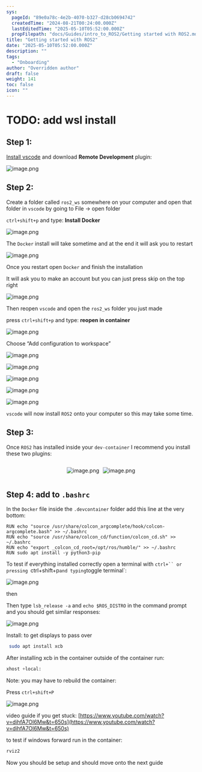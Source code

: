 ```yaml
---
sys:
  pageId: "89e0a78c-4e2b-4070-b327-d28cb0694742"
  createdTime: "2024-08-21T00:24:00.000Z"
  lastEditedTime: "2025-05-10T05:52:00.000Z"
  propFilepath: "docs/Guides/intro_to_ROS2/Getting started with ROS2.md"
title: "Getting started with ROS2"
date: "2025-05-10T05:52:00.000Z"
description: ""
tags:
  - "Onboarding"
author: "Overridden author"
draft: false
weight: 141
toc: false
icon: ""
---
```


# TODO: add wsl install

## Step 1:

[Install vscode](https://code.visualstudio.com/download) and download **Remote Development** plugin:

![image.png](https://prod-files-secure.s3.us-west-2.amazonaws.com/d518164a-d88e-44d1-a4ee-3adb3bd8bce0/efb52993-1881-4a40-b95e-6f020334f022/image.png?X-Amz-Algorithm=AWS4-HMAC-SHA256&X-Amz-Content-Sha256=UNSIGNED-PAYLOAD&X-Amz-Credential=ASIAZI2LB4667PSLQVPH%2F20250511%2Fus-west-2%2Fs3%2Faws4_request&X-Amz-Date=20250511T061126Z&X-Amz-Expires=3600&X-Amz-Security-Token=IQoJb3JpZ2luX2VjEA0aCXVzLXdlc3QtMiJIMEYCIQDoM5ymxlWjBxRUcm1hDpQdSWn4DzemFpVwFkLdgYpMZgIhAK5pgvppmJdJcI4kTgvECLKzJ7ilOuQacxWG5rMTHrE1KogECLb%2F%2F%2F%2F%2F%2F%2F%2F%2F%2FwEQABoMNjM3NDIzMTgzODA1Igyq%2BnM94PABckosmzcq3AOOLmbO%2B6cBzCBiwSTxtvZ7GYmlfpr2IEISuDXGxIJfbtFkOzsAi68ZW8w4pLVx4jM9EBhBB40QeYK7SzR%2B5I1Hw4t8i9dzQHORvDbcU5IDMFXRZLLGrYBLht5HWuufzsz0fdMpXgMB9I7t68nOVUAhyCn5WQabtsl1iZGd7oLpZR5%2FNsypv4etsXiqETJuxY7vApgHHyAjfReMhBOvJTqt2%2Bche9oi81TEd99BuPNRqo%2FmGbY6rscclIB4PiNdkVRzx8iGCU5uF0K9K%2BQpEPLRUsomcv8B%2Fh3d%2F4%2B06gi4LhcqcylVkLrNwQzWYenzy0%2F3rihTDC9C5ZuHDLm0cADZRopjggH0L1osXTq3erewwPKE3ttKfAkm27cuhttehCmknT9Zhy0zHdEXOES9TALqrH2MvlekvRmYs6dw24bXmcbvrCOjeVUHd2YQFebscDFbFVRpt%2FGW9dDj9Ot77SPtNpQy%2BL%2Bs%2BJ%2B2OpYkkqHMJzm8x8wv4K91O7sv4%2BnkdY1ECxnWp9aggLOm2zyQjeDrof2VNiGbVgyZiOT66yttwNujsfn4nXOl8d0Ecf3WksEXh3cOXY3byqq89y6yACha%2BFrm%2FYtl3BhhNFktC2xIutje%2BXGMoZLuQYLuCDCn3oDBBjqkAc3Qx5FNIFJRlBexVgZkL0K9ZHw267twiQmC%2FQh9Tj2VbovGoD0CtyAlCBvmzfVejlRwQ4vwVi%2F4dpP1ekesb4J%2FW7ukg3%2BVhGP95dKdPvNPx%2FAZiMK%2B7anKiDQMGIJnW7zRC24lCePUU5zPs%2BQcvnycGuHYuz%2BPJMn6MyAhCXUDgrKPCqbG1It%2FthqQ4B%2F7W09ikiQg9HsmhQwXDd3D03xsmPl6&X-Amz-Signature=fd9e6775eb2c7a4b4d690878980edca4f4a8dc033049ad7af935a86d2b0d720f&X-Amz-SignedHeaders=host&x-id=GetObject)

## Step 2:

Create a folder called `ros2_ws` somewhere on your computer and open that folder in `vscode` by going to File → open folder 

`ctrl+shift+p` and type: **Install Docker**

![image.png](https://prod-files-secure.s3.us-west-2.amazonaws.com/d518164a-d88e-44d1-a4ee-3adb3bd8bce0/2269dc0e-1cd5-47ff-bceb-c04ad9b2eab0/image.png?X-Amz-Algorithm=AWS4-HMAC-SHA256&X-Amz-Content-Sha256=UNSIGNED-PAYLOAD&X-Amz-Credential=ASIAZI2LB4667PSLQVPH%2F20250511%2Fus-west-2%2Fs3%2Faws4_request&X-Amz-Date=20250511T061126Z&X-Amz-Expires=3600&X-Amz-Security-Token=IQoJb3JpZ2luX2VjEA0aCXVzLXdlc3QtMiJIMEYCIQDoM5ymxlWjBxRUcm1hDpQdSWn4DzemFpVwFkLdgYpMZgIhAK5pgvppmJdJcI4kTgvECLKzJ7ilOuQacxWG5rMTHrE1KogECLb%2F%2F%2F%2F%2F%2F%2F%2F%2F%2FwEQABoMNjM3NDIzMTgzODA1Igyq%2BnM94PABckosmzcq3AOOLmbO%2B6cBzCBiwSTxtvZ7GYmlfpr2IEISuDXGxIJfbtFkOzsAi68ZW8w4pLVx4jM9EBhBB40QeYK7SzR%2B5I1Hw4t8i9dzQHORvDbcU5IDMFXRZLLGrYBLht5HWuufzsz0fdMpXgMB9I7t68nOVUAhyCn5WQabtsl1iZGd7oLpZR5%2FNsypv4etsXiqETJuxY7vApgHHyAjfReMhBOvJTqt2%2Bche9oi81TEd99BuPNRqo%2FmGbY6rscclIB4PiNdkVRzx8iGCU5uF0K9K%2BQpEPLRUsomcv8B%2Fh3d%2F4%2B06gi4LhcqcylVkLrNwQzWYenzy0%2F3rihTDC9C5ZuHDLm0cADZRopjggH0L1osXTq3erewwPKE3ttKfAkm27cuhttehCmknT9Zhy0zHdEXOES9TALqrH2MvlekvRmYs6dw24bXmcbvrCOjeVUHd2YQFebscDFbFVRpt%2FGW9dDj9Ot77SPtNpQy%2BL%2Bs%2BJ%2B2OpYkkqHMJzm8x8wv4K91O7sv4%2BnkdY1ECxnWp9aggLOm2zyQjeDrof2VNiGbVgyZiOT66yttwNujsfn4nXOl8d0Ecf3WksEXh3cOXY3byqq89y6yACha%2BFrm%2FYtl3BhhNFktC2xIutje%2BXGMoZLuQYLuCDCn3oDBBjqkAc3Qx5FNIFJRlBexVgZkL0K9ZHw267twiQmC%2FQh9Tj2VbovGoD0CtyAlCBvmzfVejlRwQ4vwVi%2F4dpP1ekesb4J%2FW7ukg3%2BVhGP95dKdPvNPx%2FAZiMK%2B7anKiDQMGIJnW7zRC24lCePUU5zPs%2BQcvnycGuHYuz%2BPJMn6MyAhCXUDgrKPCqbG1It%2FthqQ4B%2F7W09ikiQg9HsmhQwXDd3D03xsmPl6&X-Amz-Signature=4cdc8128129755d6e9adbfcbead027888b9e4fc96b81f1053aa128069402de04&X-Amz-SignedHeaders=host&x-id=GetObject)

The `Docker` install will take sometime and at the end it will ask you to restart

![image.png](https://prod-files-secure.s3.us-west-2.amazonaws.com/d518164a-d88e-44d1-a4ee-3adb3bd8bce0/ed233f78-be33-4b1f-b89c-9c346c0e961e/image.png?X-Amz-Algorithm=AWS4-HMAC-SHA256&X-Amz-Content-Sha256=UNSIGNED-PAYLOAD&X-Amz-Credential=ASIAZI2LB4667PSLQVPH%2F20250511%2Fus-west-2%2Fs3%2Faws4_request&X-Amz-Date=20250511T061126Z&X-Amz-Expires=3600&X-Amz-Security-Token=IQoJb3JpZ2luX2VjEA0aCXVzLXdlc3QtMiJIMEYCIQDoM5ymxlWjBxRUcm1hDpQdSWn4DzemFpVwFkLdgYpMZgIhAK5pgvppmJdJcI4kTgvECLKzJ7ilOuQacxWG5rMTHrE1KogECLb%2F%2F%2F%2F%2F%2F%2F%2F%2F%2FwEQABoMNjM3NDIzMTgzODA1Igyq%2BnM94PABckosmzcq3AOOLmbO%2B6cBzCBiwSTxtvZ7GYmlfpr2IEISuDXGxIJfbtFkOzsAi68ZW8w4pLVx4jM9EBhBB40QeYK7SzR%2B5I1Hw4t8i9dzQHORvDbcU5IDMFXRZLLGrYBLht5HWuufzsz0fdMpXgMB9I7t68nOVUAhyCn5WQabtsl1iZGd7oLpZR5%2FNsypv4etsXiqETJuxY7vApgHHyAjfReMhBOvJTqt2%2Bche9oi81TEd99BuPNRqo%2FmGbY6rscclIB4PiNdkVRzx8iGCU5uF0K9K%2BQpEPLRUsomcv8B%2Fh3d%2F4%2B06gi4LhcqcylVkLrNwQzWYenzy0%2F3rihTDC9C5ZuHDLm0cADZRopjggH0L1osXTq3erewwPKE3ttKfAkm27cuhttehCmknT9Zhy0zHdEXOES9TALqrH2MvlekvRmYs6dw24bXmcbvrCOjeVUHd2YQFebscDFbFVRpt%2FGW9dDj9Ot77SPtNpQy%2BL%2Bs%2BJ%2B2OpYkkqHMJzm8x8wv4K91O7sv4%2BnkdY1ECxnWp9aggLOm2zyQjeDrof2VNiGbVgyZiOT66yttwNujsfn4nXOl8d0Ecf3WksEXh3cOXY3byqq89y6yACha%2BFrm%2FYtl3BhhNFktC2xIutje%2BXGMoZLuQYLuCDCn3oDBBjqkAc3Qx5FNIFJRlBexVgZkL0K9ZHw267twiQmC%2FQh9Tj2VbovGoD0CtyAlCBvmzfVejlRwQ4vwVi%2F4dpP1ekesb4J%2FW7ukg3%2BVhGP95dKdPvNPx%2FAZiMK%2B7anKiDQMGIJnW7zRC24lCePUU5zPs%2BQcvnycGuHYuz%2BPJMn6MyAhCXUDgrKPCqbG1It%2FthqQ4B%2F7W09ikiQg9HsmhQwXDd3D03xsmPl6&X-Amz-Signature=2b47eb67ca67eb4f4f8da762343823107ff4161ea618612d0d4ec7d68089922a&X-Amz-SignedHeaders=host&x-id=GetObject)

Once you restart open `Docker` and finish the installation

It will ask you to make an account but you can just press skip on the top right

![image.png](https://prod-files-secure.s3.us-west-2.amazonaws.com/d518164a-d88e-44d1-a4ee-3adb3bd8bce0/21010ad9-1659-4fd9-9f59-9932a09b2a3d/image.png?X-Amz-Algorithm=AWS4-HMAC-SHA256&X-Amz-Content-Sha256=UNSIGNED-PAYLOAD&X-Amz-Credential=ASIAZI2LB4667PSLQVPH%2F20250511%2Fus-west-2%2Fs3%2Faws4_request&X-Amz-Date=20250511T061126Z&X-Amz-Expires=3600&X-Amz-Security-Token=IQoJb3JpZ2luX2VjEA0aCXVzLXdlc3QtMiJIMEYCIQDoM5ymxlWjBxRUcm1hDpQdSWn4DzemFpVwFkLdgYpMZgIhAK5pgvppmJdJcI4kTgvECLKzJ7ilOuQacxWG5rMTHrE1KogECLb%2F%2F%2F%2F%2F%2F%2F%2F%2F%2FwEQABoMNjM3NDIzMTgzODA1Igyq%2BnM94PABckosmzcq3AOOLmbO%2B6cBzCBiwSTxtvZ7GYmlfpr2IEISuDXGxIJfbtFkOzsAi68ZW8w4pLVx4jM9EBhBB40QeYK7SzR%2B5I1Hw4t8i9dzQHORvDbcU5IDMFXRZLLGrYBLht5HWuufzsz0fdMpXgMB9I7t68nOVUAhyCn5WQabtsl1iZGd7oLpZR5%2FNsypv4etsXiqETJuxY7vApgHHyAjfReMhBOvJTqt2%2Bche9oi81TEd99BuPNRqo%2FmGbY6rscclIB4PiNdkVRzx8iGCU5uF0K9K%2BQpEPLRUsomcv8B%2Fh3d%2F4%2B06gi4LhcqcylVkLrNwQzWYenzy0%2F3rihTDC9C5ZuHDLm0cADZRopjggH0L1osXTq3erewwPKE3ttKfAkm27cuhttehCmknT9Zhy0zHdEXOES9TALqrH2MvlekvRmYs6dw24bXmcbvrCOjeVUHd2YQFebscDFbFVRpt%2FGW9dDj9Ot77SPtNpQy%2BL%2Bs%2BJ%2B2OpYkkqHMJzm8x8wv4K91O7sv4%2BnkdY1ECxnWp9aggLOm2zyQjeDrof2VNiGbVgyZiOT66yttwNujsfn4nXOl8d0Ecf3WksEXh3cOXY3byqq89y6yACha%2BFrm%2FYtl3BhhNFktC2xIutje%2BXGMoZLuQYLuCDCn3oDBBjqkAc3Qx5FNIFJRlBexVgZkL0K9ZHw267twiQmC%2FQh9Tj2VbovGoD0CtyAlCBvmzfVejlRwQ4vwVi%2F4dpP1ekesb4J%2FW7ukg3%2BVhGP95dKdPvNPx%2FAZiMK%2B7anKiDQMGIJnW7zRC24lCePUU5zPs%2BQcvnycGuHYuz%2BPJMn6MyAhCXUDgrKPCqbG1It%2FthqQ4B%2F7W09ikiQg9HsmhQwXDd3D03xsmPl6&X-Amz-Signature=a56171414c3661d4aa9cd37fcbbfc8589613a02cd8b9e417a3014594b33fe528&X-Amz-SignedHeaders=host&x-id=GetObject)

Then reopen `vscode` and open the `ros2_ws` folder you just made

press `ctrl+shift+p` and type: **reopen in container**

![image.png](https://prod-files-secure.s3.us-west-2.amazonaws.com/d518164a-d88e-44d1-a4ee-3adb3bd8bce0/4e93b8c2-41ad-488c-8095-c74205196118/image.png?X-Amz-Algorithm=AWS4-HMAC-SHA256&X-Amz-Content-Sha256=UNSIGNED-PAYLOAD&X-Amz-Credential=ASIAZI2LB4667PSLQVPH%2F20250511%2Fus-west-2%2Fs3%2Faws4_request&X-Amz-Date=20250511T061126Z&X-Amz-Expires=3600&X-Amz-Security-Token=IQoJb3JpZ2luX2VjEA0aCXVzLXdlc3QtMiJIMEYCIQDoM5ymxlWjBxRUcm1hDpQdSWn4DzemFpVwFkLdgYpMZgIhAK5pgvppmJdJcI4kTgvECLKzJ7ilOuQacxWG5rMTHrE1KogECLb%2F%2F%2F%2F%2F%2F%2F%2F%2F%2FwEQABoMNjM3NDIzMTgzODA1Igyq%2BnM94PABckosmzcq3AOOLmbO%2B6cBzCBiwSTxtvZ7GYmlfpr2IEISuDXGxIJfbtFkOzsAi68ZW8w4pLVx4jM9EBhBB40QeYK7SzR%2B5I1Hw4t8i9dzQHORvDbcU5IDMFXRZLLGrYBLht5HWuufzsz0fdMpXgMB9I7t68nOVUAhyCn5WQabtsl1iZGd7oLpZR5%2FNsypv4etsXiqETJuxY7vApgHHyAjfReMhBOvJTqt2%2Bche9oi81TEd99BuPNRqo%2FmGbY6rscclIB4PiNdkVRzx8iGCU5uF0K9K%2BQpEPLRUsomcv8B%2Fh3d%2F4%2B06gi4LhcqcylVkLrNwQzWYenzy0%2F3rihTDC9C5ZuHDLm0cADZRopjggH0L1osXTq3erewwPKE3ttKfAkm27cuhttehCmknT9Zhy0zHdEXOES9TALqrH2MvlekvRmYs6dw24bXmcbvrCOjeVUHd2YQFebscDFbFVRpt%2FGW9dDj9Ot77SPtNpQy%2BL%2Bs%2BJ%2B2OpYkkqHMJzm8x8wv4K91O7sv4%2BnkdY1ECxnWp9aggLOm2zyQjeDrof2VNiGbVgyZiOT66yttwNujsfn4nXOl8d0Ecf3WksEXh3cOXY3byqq89y6yACha%2BFrm%2FYtl3BhhNFktC2xIutje%2BXGMoZLuQYLuCDCn3oDBBjqkAc3Qx5FNIFJRlBexVgZkL0K9ZHw267twiQmC%2FQh9Tj2VbovGoD0CtyAlCBvmzfVejlRwQ4vwVi%2F4dpP1ekesb4J%2FW7ukg3%2BVhGP95dKdPvNPx%2FAZiMK%2B7anKiDQMGIJnW7zRC24lCePUU5zPs%2BQcvnycGuHYuz%2BPJMn6MyAhCXUDgrKPCqbG1It%2FthqQ4B%2F7W09ikiQg9HsmhQwXDd3D03xsmPl6&X-Amz-Signature=b80970857ec031148e8ec1e1e193b662b8cc23f494e2ddadc8869e9bb3b95963&X-Amz-SignedHeaders=host&x-id=GetObject)

Choose “Add configuration to workspace”

![image.png](https://prod-files-secure.s3.us-west-2.amazonaws.com/d518164a-d88e-44d1-a4ee-3adb3bd8bce0/9560b282-5060-4989-ba37-97e7b2c22476/image.png?X-Amz-Algorithm=AWS4-HMAC-SHA256&X-Amz-Content-Sha256=UNSIGNED-PAYLOAD&X-Amz-Credential=ASIAZI2LB4667PSLQVPH%2F20250511%2Fus-west-2%2Fs3%2Faws4_request&X-Amz-Date=20250511T061126Z&X-Amz-Expires=3600&X-Amz-Security-Token=IQoJb3JpZ2luX2VjEA0aCXVzLXdlc3QtMiJIMEYCIQDoM5ymxlWjBxRUcm1hDpQdSWn4DzemFpVwFkLdgYpMZgIhAK5pgvppmJdJcI4kTgvECLKzJ7ilOuQacxWG5rMTHrE1KogECLb%2F%2F%2F%2F%2F%2F%2F%2F%2F%2FwEQABoMNjM3NDIzMTgzODA1Igyq%2BnM94PABckosmzcq3AOOLmbO%2B6cBzCBiwSTxtvZ7GYmlfpr2IEISuDXGxIJfbtFkOzsAi68ZW8w4pLVx4jM9EBhBB40QeYK7SzR%2B5I1Hw4t8i9dzQHORvDbcU5IDMFXRZLLGrYBLht5HWuufzsz0fdMpXgMB9I7t68nOVUAhyCn5WQabtsl1iZGd7oLpZR5%2FNsypv4etsXiqETJuxY7vApgHHyAjfReMhBOvJTqt2%2Bche9oi81TEd99BuPNRqo%2FmGbY6rscclIB4PiNdkVRzx8iGCU5uF0K9K%2BQpEPLRUsomcv8B%2Fh3d%2F4%2B06gi4LhcqcylVkLrNwQzWYenzy0%2F3rihTDC9C5ZuHDLm0cADZRopjggH0L1osXTq3erewwPKE3ttKfAkm27cuhttehCmknT9Zhy0zHdEXOES9TALqrH2MvlekvRmYs6dw24bXmcbvrCOjeVUHd2YQFebscDFbFVRpt%2FGW9dDj9Ot77SPtNpQy%2BL%2Bs%2BJ%2B2OpYkkqHMJzm8x8wv4K91O7sv4%2BnkdY1ECxnWp9aggLOm2zyQjeDrof2VNiGbVgyZiOT66yttwNujsfn4nXOl8d0Ecf3WksEXh3cOXY3byqq89y6yACha%2BFrm%2FYtl3BhhNFktC2xIutje%2BXGMoZLuQYLuCDCn3oDBBjqkAc3Qx5FNIFJRlBexVgZkL0K9ZHw267twiQmC%2FQh9Tj2VbovGoD0CtyAlCBvmzfVejlRwQ4vwVi%2F4dpP1ekesb4J%2FW7ukg3%2BVhGP95dKdPvNPx%2FAZiMK%2B7anKiDQMGIJnW7zRC24lCePUU5zPs%2BQcvnycGuHYuz%2BPJMn6MyAhCXUDgrKPCqbG1It%2FthqQ4B%2F7W09ikiQg9HsmhQwXDd3D03xsmPl6&X-Amz-Signature=46f1cae69f80e7522cf4c61cf716b263e09974b253244369da32538293c26648&X-Amz-SignedHeaders=host&x-id=GetObject)

![image.png](https://prod-files-secure.s3.us-west-2.amazonaws.com/d518164a-d88e-44d1-a4ee-3adb3bd8bce0/2ee63f81-886b-48e8-a553-dc6e5eac99e4/image.png?X-Amz-Algorithm=AWS4-HMAC-SHA256&X-Amz-Content-Sha256=UNSIGNED-PAYLOAD&X-Amz-Credential=ASIAZI2LB4667PSLQVPH%2F20250511%2Fus-west-2%2Fs3%2Faws4_request&X-Amz-Date=20250511T061126Z&X-Amz-Expires=3600&X-Amz-Security-Token=IQoJb3JpZ2luX2VjEA0aCXVzLXdlc3QtMiJIMEYCIQDoM5ymxlWjBxRUcm1hDpQdSWn4DzemFpVwFkLdgYpMZgIhAK5pgvppmJdJcI4kTgvECLKzJ7ilOuQacxWG5rMTHrE1KogECLb%2F%2F%2F%2F%2F%2F%2F%2F%2F%2FwEQABoMNjM3NDIzMTgzODA1Igyq%2BnM94PABckosmzcq3AOOLmbO%2B6cBzCBiwSTxtvZ7GYmlfpr2IEISuDXGxIJfbtFkOzsAi68ZW8w4pLVx4jM9EBhBB40QeYK7SzR%2B5I1Hw4t8i9dzQHORvDbcU5IDMFXRZLLGrYBLht5HWuufzsz0fdMpXgMB9I7t68nOVUAhyCn5WQabtsl1iZGd7oLpZR5%2FNsypv4etsXiqETJuxY7vApgHHyAjfReMhBOvJTqt2%2Bche9oi81TEd99BuPNRqo%2FmGbY6rscclIB4PiNdkVRzx8iGCU5uF0K9K%2BQpEPLRUsomcv8B%2Fh3d%2F4%2B06gi4LhcqcylVkLrNwQzWYenzy0%2F3rihTDC9C5ZuHDLm0cADZRopjggH0L1osXTq3erewwPKE3ttKfAkm27cuhttehCmknT9Zhy0zHdEXOES9TALqrH2MvlekvRmYs6dw24bXmcbvrCOjeVUHd2YQFebscDFbFVRpt%2FGW9dDj9Ot77SPtNpQy%2BL%2Bs%2BJ%2B2OpYkkqHMJzm8x8wv4K91O7sv4%2BnkdY1ECxnWp9aggLOm2zyQjeDrof2VNiGbVgyZiOT66yttwNujsfn4nXOl8d0Ecf3WksEXh3cOXY3byqq89y6yACha%2BFrm%2FYtl3BhhNFktC2xIutje%2BXGMoZLuQYLuCDCn3oDBBjqkAc3Qx5FNIFJRlBexVgZkL0K9ZHw267twiQmC%2FQh9Tj2VbovGoD0CtyAlCBvmzfVejlRwQ4vwVi%2F4dpP1ekesb4J%2FW7ukg3%2BVhGP95dKdPvNPx%2FAZiMK%2B7anKiDQMGIJnW7zRC24lCePUU5zPs%2BQcvnycGuHYuz%2BPJMn6MyAhCXUDgrKPCqbG1It%2FthqQ4B%2F7W09ikiQg9HsmhQwXDd3D03xsmPl6&X-Amz-Signature=a5b46af6265773727d8cad98296d3f378c156ef0cb237418cf2095d8e6dce2eb&X-Amz-SignedHeaders=host&x-id=GetObject)

![image.png](https://prod-files-secure.s3.us-west-2.amazonaws.com/d518164a-d88e-44d1-a4ee-3adb3bd8bce0/ae1580b2-b048-407e-aed9-b584224a7a04/image.png?X-Amz-Algorithm=AWS4-HMAC-SHA256&X-Amz-Content-Sha256=UNSIGNED-PAYLOAD&X-Amz-Credential=ASIAZI2LB4667PSLQVPH%2F20250511%2Fus-west-2%2Fs3%2Faws4_request&X-Amz-Date=20250511T061126Z&X-Amz-Expires=3600&X-Amz-Security-Token=IQoJb3JpZ2luX2VjEA0aCXVzLXdlc3QtMiJIMEYCIQDoM5ymxlWjBxRUcm1hDpQdSWn4DzemFpVwFkLdgYpMZgIhAK5pgvppmJdJcI4kTgvECLKzJ7ilOuQacxWG5rMTHrE1KogECLb%2F%2F%2F%2F%2F%2F%2F%2F%2F%2FwEQABoMNjM3NDIzMTgzODA1Igyq%2BnM94PABckosmzcq3AOOLmbO%2B6cBzCBiwSTxtvZ7GYmlfpr2IEISuDXGxIJfbtFkOzsAi68ZW8w4pLVx4jM9EBhBB40QeYK7SzR%2B5I1Hw4t8i9dzQHORvDbcU5IDMFXRZLLGrYBLht5HWuufzsz0fdMpXgMB9I7t68nOVUAhyCn5WQabtsl1iZGd7oLpZR5%2FNsypv4etsXiqETJuxY7vApgHHyAjfReMhBOvJTqt2%2Bche9oi81TEd99BuPNRqo%2FmGbY6rscclIB4PiNdkVRzx8iGCU5uF0K9K%2BQpEPLRUsomcv8B%2Fh3d%2F4%2B06gi4LhcqcylVkLrNwQzWYenzy0%2F3rihTDC9C5ZuHDLm0cADZRopjggH0L1osXTq3erewwPKE3ttKfAkm27cuhttehCmknT9Zhy0zHdEXOES9TALqrH2MvlekvRmYs6dw24bXmcbvrCOjeVUHd2YQFebscDFbFVRpt%2FGW9dDj9Ot77SPtNpQy%2BL%2Bs%2BJ%2B2OpYkkqHMJzm8x8wv4K91O7sv4%2BnkdY1ECxnWp9aggLOm2zyQjeDrof2VNiGbVgyZiOT66yttwNujsfn4nXOl8d0Ecf3WksEXh3cOXY3byqq89y6yACha%2BFrm%2FYtl3BhhNFktC2xIutje%2BXGMoZLuQYLuCDCn3oDBBjqkAc3Qx5FNIFJRlBexVgZkL0K9ZHw267twiQmC%2FQh9Tj2VbovGoD0CtyAlCBvmzfVejlRwQ4vwVi%2F4dpP1ekesb4J%2FW7ukg3%2BVhGP95dKdPvNPx%2FAZiMK%2B7anKiDQMGIJnW7zRC24lCePUU5zPs%2BQcvnycGuHYuz%2BPJMn6MyAhCXUDgrKPCqbG1It%2FthqQ4B%2F7W09ikiQg9HsmhQwXDd3D03xsmPl6&X-Amz-Signature=9e3559aad7948038e20bd798e7c75283d4f80d0848fda23398e732373b89be6a&X-Amz-SignedHeaders=host&x-id=GetObject)

![image.png](https://prod-files-secure.s3.us-west-2.amazonaws.com/d518164a-d88e-44d1-a4ee-3adb3bd8bce0/53255b28-f75e-430f-b9e3-c0ac8577e42b/image.png?X-Amz-Algorithm=AWS4-HMAC-SHA256&X-Amz-Content-Sha256=UNSIGNED-PAYLOAD&X-Amz-Credential=ASIAZI2LB4667PSLQVPH%2F20250511%2Fus-west-2%2Fs3%2Faws4_request&X-Amz-Date=20250511T061126Z&X-Amz-Expires=3600&X-Amz-Security-Token=IQoJb3JpZ2luX2VjEA0aCXVzLXdlc3QtMiJIMEYCIQDoM5ymxlWjBxRUcm1hDpQdSWn4DzemFpVwFkLdgYpMZgIhAK5pgvppmJdJcI4kTgvECLKzJ7ilOuQacxWG5rMTHrE1KogECLb%2F%2F%2F%2F%2F%2F%2F%2F%2F%2FwEQABoMNjM3NDIzMTgzODA1Igyq%2BnM94PABckosmzcq3AOOLmbO%2B6cBzCBiwSTxtvZ7GYmlfpr2IEISuDXGxIJfbtFkOzsAi68ZW8w4pLVx4jM9EBhBB40QeYK7SzR%2B5I1Hw4t8i9dzQHORvDbcU5IDMFXRZLLGrYBLht5HWuufzsz0fdMpXgMB9I7t68nOVUAhyCn5WQabtsl1iZGd7oLpZR5%2FNsypv4etsXiqETJuxY7vApgHHyAjfReMhBOvJTqt2%2Bche9oi81TEd99BuPNRqo%2FmGbY6rscclIB4PiNdkVRzx8iGCU5uF0K9K%2BQpEPLRUsomcv8B%2Fh3d%2F4%2B06gi4LhcqcylVkLrNwQzWYenzy0%2F3rihTDC9C5ZuHDLm0cADZRopjggH0L1osXTq3erewwPKE3ttKfAkm27cuhttehCmknT9Zhy0zHdEXOES9TALqrH2MvlekvRmYs6dw24bXmcbvrCOjeVUHd2YQFebscDFbFVRpt%2FGW9dDj9Ot77SPtNpQy%2BL%2Bs%2BJ%2B2OpYkkqHMJzm8x8wv4K91O7sv4%2BnkdY1ECxnWp9aggLOm2zyQjeDrof2VNiGbVgyZiOT66yttwNujsfn4nXOl8d0Ecf3WksEXh3cOXY3byqq89y6yACha%2BFrm%2FYtl3BhhNFktC2xIutje%2BXGMoZLuQYLuCDCn3oDBBjqkAc3Qx5FNIFJRlBexVgZkL0K9ZHw267twiQmC%2FQh9Tj2VbovGoD0CtyAlCBvmzfVejlRwQ4vwVi%2F4dpP1ekesb4J%2FW7ukg3%2BVhGP95dKdPvNPx%2FAZiMK%2B7anKiDQMGIJnW7zRC24lCePUU5zPs%2BQcvnycGuHYuz%2BPJMn6MyAhCXUDgrKPCqbG1It%2FthqQ4B%2F7W09ikiQg9HsmhQwXDd3D03xsmPl6&X-Amz-Signature=fe71335c3605661e3428813c176843080f3d4825938e50f65314bb9304bc8563&X-Amz-SignedHeaders=host&x-id=GetObject)

![image.png](https://prod-files-secure.s3.us-west-2.amazonaws.com/d518164a-d88e-44d1-a4ee-3adb3bd8bce0/7c562767-5af9-4ffb-97d1-327bcdf4ee00/image.png?X-Amz-Algorithm=AWS4-HMAC-SHA256&X-Amz-Content-Sha256=UNSIGNED-PAYLOAD&X-Amz-Credential=ASIAZI2LB4667PSLQVPH%2F20250511%2Fus-west-2%2Fs3%2Faws4_request&X-Amz-Date=20250511T061126Z&X-Amz-Expires=3600&X-Amz-Security-Token=IQoJb3JpZ2luX2VjEA0aCXVzLXdlc3QtMiJIMEYCIQDoM5ymxlWjBxRUcm1hDpQdSWn4DzemFpVwFkLdgYpMZgIhAK5pgvppmJdJcI4kTgvECLKzJ7ilOuQacxWG5rMTHrE1KogECLb%2F%2F%2F%2F%2F%2F%2F%2F%2F%2FwEQABoMNjM3NDIzMTgzODA1Igyq%2BnM94PABckosmzcq3AOOLmbO%2B6cBzCBiwSTxtvZ7GYmlfpr2IEISuDXGxIJfbtFkOzsAi68ZW8w4pLVx4jM9EBhBB40QeYK7SzR%2B5I1Hw4t8i9dzQHORvDbcU5IDMFXRZLLGrYBLht5HWuufzsz0fdMpXgMB9I7t68nOVUAhyCn5WQabtsl1iZGd7oLpZR5%2FNsypv4etsXiqETJuxY7vApgHHyAjfReMhBOvJTqt2%2Bche9oi81TEd99BuPNRqo%2FmGbY6rscclIB4PiNdkVRzx8iGCU5uF0K9K%2BQpEPLRUsomcv8B%2Fh3d%2F4%2B06gi4LhcqcylVkLrNwQzWYenzy0%2F3rihTDC9C5ZuHDLm0cADZRopjggH0L1osXTq3erewwPKE3ttKfAkm27cuhttehCmknT9Zhy0zHdEXOES9TALqrH2MvlekvRmYs6dw24bXmcbvrCOjeVUHd2YQFebscDFbFVRpt%2FGW9dDj9Ot77SPtNpQy%2BL%2Bs%2BJ%2B2OpYkkqHMJzm8x8wv4K91O7sv4%2BnkdY1ECxnWp9aggLOm2zyQjeDrof2VNiGbVgyZiOT66yttwNujsfn4nXOl8d0Ecf3WksEXh3cOXY3byqq89y6yACha%2BFrm%2FYtl3BhhNFktC2xIutje%2BXGMoZLuQYLuCDCn3oDBBjqkAc3Qx5FNIFJRlBexVgZkL0K9ZHw267twiQmC%2FQh9Tj2VbovGoD0CtyAlCBvmzfVejlRwQ4vwVi%2F4dpP1ekesb4J%2FW7ukg3%2BVhGP95dKdPvNPx%2FAZiMK%2B7anKiDQMGIJnW7zRC24lCePUU5zPs%2BQcvnycGuHYuz%2BPJMn6MyAhCXUDgrKPCqbG1It%2FthqQ4B%2F7W09ikiQg9HsmhQwXDd3D03xsmPl6&X-Amz-Signature=1384159bbf9037e0443a50f637d8f815899e2793594143e2f74818d6451ff510&X-Amz-SignedHeaders=host&x-id=GetObject)

`vscode` will now install `ROS2` onto your computer so this may take some time.

## Step 3:

Once `ROS2` has installed inside your `dev-container` I recommend you install these two plugins:

<div style="display: flex;flex-direction: row; column-gap:10px; max-width: 630px;justify-content: center;">
<div>

![image.png](https://prod-files-secure.s3.us-west-2.amazonaws.com/d518164a-d88e-44d1-a4ee-3adb3bd8bce0/3fc3d550-5a54-4ba1-ba6b-faa01cdb7369/image.png?X-Amz-Algorithm=AWS4-HMAC-SHA256&X-Amz-Content-Sha256=UNSIGNED-PAYLOAD&X-Amz-Credential=ASIAZI2LB4667QBKKPTP%2F20250511%2Fus-west-2%2Fs3%2Faws4_request&X-Amz-Date=20250511T061130Z&X-Amz-Expires=3600&X-Amz-Security-Token=IQoJb3JpZ2luX2VjEA0aCXVzLXdlc3QtMiJHMEUCICoE1bxiVsqVjdICoYp%2Fw5qxuYTPq8mQfcZBjJAuEoWMAiEArPuFaY7BCKRlgjLCnyBzUfGec9ifJS5Ua7%2FTNgTVfEcqiAQItv%2F%2F%2F%2F%2F%2F%2F%2F%2F%2FARAAGgw2Mzc0MjMxODM4MDUiDOAhUuzZ%2FlzN7CtfcCrcA7LG4rZAp5eqB%2FV9QSh4f5XF%2BkdnHolLg6aZBflEy%2FYSe60oHTxPNP%2BfZhYPtwlV6hbBHctcv%2B%2FfTifL0Ws8YqK%2FvdiitOLA7KjYbfenBuw0HJJQAJN7rWrhCPFsPCoWcxRHR%2FziF9GKqIIwFXaBxb1U5ojQw9TVwIe7oaP8KliXrF9UdD8gHAzsBWqgiAQM%2FDVcuITKQc0ANNuxqKKUZ8k8MWKgeyXCJ5JSODHTt5e3ngPKFZJSpmSOr%2B%2FRMiKgHs3WiRcJPJCLjBWsXzUMhSVHihJAOttXJ2I4Bb%2BRCQ89tS1ORNabBTyKXKWpc28ZCD5pjqUwTq2bzkufMyNpqRMMTIjwNsSjq%2B92AcTEPuHj7%2BWl5cUrfKjaFTIjBOHuF6woFpVHoTn9qsNkBG%2BlrPxaUV15NJtWpkAL0kKKovItVXwF%2FTYz4MxDsb8hP%2FFltB8oZ02iA%2Bg9fGdYwEhQD5ZicQ924ibBVkjTUDGaRMPg3WUdeRN2IF3BAzRXpKPyU8jN%2Fr2kQ7u7PniN6ybpP1amCzERuSiS%2BhEmUl%2B8HfLPzSmySP74GucwPgzR6vWclxQlEYY23O38VkOVWmFz6NxwGhojHQ7EJ05jdJE1uTVgtnCCl3Rh8DqEJYKdMLbegMEGOqUBlVOfVk8nYz9pQNhiFNo3Vzc%2Bjpc9%2B6gfX3iMRLvm7I8%2F87BIEIvUUJkkX6ypPLT79RO1%2FRDV5qbv912QtIYrCc%2F%2F%2FLC2x15TnphplayVrr66YsCV0WzU8u761J5Q7y9kfWF6Y0gdoBMaYLEsfnrHRk%2Bk3GMzhUZRbK5sMzKZcna1VY%2F%2FbASqhHLTIwzrKTlt2A8yfrgDR2M55yS3pDP4kL8vpT9g&X-Amz-Signature=5cd2f9243fc573f813c3d76626fdb347f8b311b3ebcbc0aaab52bd83077332aa&X-Amz-SignedHeaders=host&x-id=GetObject)

</div>
<div>

![image.png](https://prod-files-secure.s3.us-west-2.amazonaws.com/d518164a-d88e-44d1-a4ee-3adb3bd8bce0/d994cc66-13c2-4093-a5a3-f84cf4601a82/image.png?X-Amz-Algorithm=AWS4-HMAC-SHA256&X-Amz-Content-Sha256=UNSIGNED-PAYLOAD&X-Amz-Credential=ASIAZI2LB4663PKQP4AH%2F20250511%2Fus-west-2%2Fs3%2Faws4_request&X-Amz-Date=20250511T061131Z&X-Amz-Expires=3600&X-Amz-Security-Token=IQoJb3JpZ2luX2VjEA0aCXVzLXdlc3QtMiJIMEYCIQDpJnpklLj5nIsJ2pBrCBms0qGvfnnNrNE3I%2Bu1u%2BKqkgIhALmNYCNK9dDKO5KRmU73T5QYqUjj088uc8fy%2FwsJcHKOKogECLb%2F%2F%2F%2F%2F%2F%2F%2F%2F%2FwEQABoMNjM3NDIzMTgzODA1IgyNJX7Ay9NxEkBP3Wwq3ANmoYuyT3fXBXpH6KfMtxRRI0K5t0hY4GTFYYBcIqw1BAtZZMOXi3ts0P%2F5DIOJ7G%2BBxYFRldbHHSt5X2hoC26xHGAyHT9h0Q0Ytc8TDXbiTDh%2Fd5wZWMs0Pm7IBhtcGMF2N%2BFTUgW9j8VSDRIJ%2FbUnSi1DZOL3tGs2U24toD1BThJ5XmRYYoRBFT9cGjKwW44kT693Ve469zs5hHVqwwV8wyl41f5fMjhl30pjh%2Bqc9By6DUf1Ht41AfN7x7Om2Unfml9fh2sk8dT%2FImmxDpOyFWck5kQnHqRoCi2wFCpE%2FBkhISC%2FFjNL%2Fe5DWSeswJyzyV3C7neszslTXMFhV9ZOPTtSMOZG2Xlk0kSA%2FyBJD4qvnhZch6xqOk0lxXRWCwLGgfPXOAMux0I90cGYvCkLQN4v7sM2jiAAAT5PlQzdsnaxLEi373M5ylfuu0q1%2FO459VLrIo7sbwNIgXE8GFBs5UfhYAKDrWzRzbchrTFlbuZbhufxw7X2WCza1vhOGJ%2FpojJ9XNniXMeaB%2FEcmzRIkKGnSVpcVd%2BnBvY27QcvOu18WTpVru4FxfpMjNSaiKBGMzZjP5aZAaO6Tuif%2B1NORbukDOaJNKf0E%2F7YjGEYL%2FAjXNCbuRh3R2tf3zDd3oDBBjqkAT92gQI6tbk8nDx9gJYsNUia7oxdxs5NfLMJBSlCMyrtI6HjQcRx27QZ37TRuZlBec9oOpb7di5m6mLwBe1C2UnHGE45OidU2tgjOX906qVvxz5gF1jV28iOwndw8sMAkCzczoke7Uo8OFQv47pz%2F%2Fznv6nFx3e%2BLy%2BKxD2dcTARrZHlOX0aCVUD7fPdsEs24Ve35EieoTIHVvyrEhIeH6xKMRgZ&X-Amz-Signature=d3a5d8062774e639e632583e8a0e9d29fa503b2deee99adc8a5b839883526215&X-Amz-SignedHeaders=host&x-id=GetObject)

</div>
</div>

## Step 4: add to `.bashrc`

In the `Docker` file inside the `.devcontainer` folder add this line at the very bottom: 

```docker
RUN echo "source /usr/share/colcon_argcomplete/hook/colcon-argcomplete.bash" >> ~/.bashrc
RUN echo "source /usr/share/colcon_cd/function/colcon_cd.sh" >> ~/.bashrc
RUN echo "export _colcon_cd_root=/opt/ros/humble/" >> ~/.bashrc
RUN sudo apt install -y python3-pip 
```

To test if everything installed correctly open a terminal with `ctrl+`` or pressing `ctrl+shift+p` and typing `toggle terminal`:

![image.png](https://prod-files-secure.s3.us-west-2.amazonaws.com/d518164a-d88e-44d1-a4ee-3adb3bd8bce0/6a4943d8-b04e-4c02-9a58-775f3384d1a5/image.png?X-Amz-Algorithm=AWS4-HMAC-SHA256&X-Amz-Content-Sha256=UNSIGNED-PAYLOAD&X-Amz-Credential=ASIAZI2LB4667PSLQVPH%2F20250511%2Fus-west-2%2Fs3%2Faws4_request&X-Amz-Date=20250511T061126Z&X-Amz-Expires=3600&X-Amz-Security-Token=IQoJb3JpZ2luX2VjEA0aCXVzLXdlc3QtMiJIMEYCIQDoM5ymxlWjBxRUcm1hDpQdSWn4DzemFpVwFkLdgYpMZgIhAK5pgvppmJdJcI4kTgvECLKzJ7ilOuQacxWG5rMTHrE1KogECLb%2F%2F%2F%2F%2F%2F%2F%2F%2F%2FwEQABoMNjM3NDIzMTgzODA1Igyq%2BnM94PABckosmzcq3AOOLmbO%2B6cBzCBiwSTxtvZ7GYmlfpr2IEISuDXGxIJfbtFkOzsAi68ZW8w4pLVx4jM9EBhBB40QeYK7SzR%2B5I1Hw4t8i9dzQHORvDbcU5IDMFXRZLLGrYBLht5HWuufzsz0fdMpXgMB9I7t68nOVUAhyCn5WQabtsl1iZGd7oLpZR5%2FNsypv4etsXiqETJuxY7vApgHHyAjfReMhBOvJTqt2%2Bche9oi81TEd99BuPNRqo%2FmGbY6rscclIB4PiNdkVRzx8iGCU5uF0K9K%2BQpEPLRUsomcv8B%2Fh3d%2F4%2B06gi4LhcqcylVkLrNwQzWYenzy0%2F3rihTDC9C5ZuHDLm0cADZRopjggH0L1osXTq3erewwPKE3ttKfAkm27cuhttehCmknT9Zhy0zHdEXOES9TALqrH2MvlekvRmYs6dw24bXmcbvrCOjeVUHd2YQFebscDFbFVRpt%2FGW9dDj9Ot77SPtNpQy%2BL%2Bs%2BJ%2B2OpYkkqHMJzm8x8wv4K91O7sv4%2BnkdY1ECxnWp9aggLOm2zyQjeDrof2VNiGbVgyZiOT66yttwNujsfn4nXOl8d0Ecf3WksEXh3cOXY3byqq89y6yACha%2BFrm%2FYtl3BhhNFktC2xIutje%2BXGMoZLuQYLuCDCn3oDBBjqkAc3Qx5FNIFJRlBexVgZkL0K9ZHw267twiQmC%2FQh9Tj2VbovGoD0CtyAlCBvmzfVejlRwQ4vwVi%2F4dpP1ekesb4J%2FW7ukg3%2BVhGP95dKdPvNPx%2FAZiMK%2B7anKiDQMGIJnW7zRC24lCePUU5zPs%2BQcvnycGuHYuz%2BPJMn6MyAhCXUDgrKPCqbG1It%2FthqQ4B%2F7W09ikiQg9HsmhQwXDd3D03xsmPl6&X-Amz-Signature=243a338177630ebcff09e67413d6da782ee2d54067217d19ec89e79baa1651eb&X-Amz-SignedHeaders=host&x-id=GetObject)

then 

Then type `lsb_release -a` and `echo $ROS_DISTRO` in the command prompt and you should get similar responses:

![image.png](https://prod-files-secure.s3.us-west-2.amazonaws.com/d518164a-d88e-44d1-a4ee-3adb3bd8bce0/3e635dec-a805-4e85-8b9e-d000e5b71a4e/image.png?X-Amz-Algorithm=AWS4-HMAC-SHA256&X-Amz-Content-Sha256=UNSIGNED-PAYLOAD&X-Amz-Credential=ASIAZI2LB4667PSLQVPH%2F20250511%2Fus-west-2%2Fs3%2Faws4_request&X-Amz-Date=20250511T061126Z&X-Amz-Expires=3600&X-Amz-Security-Token=IQoJb3JpZ2luX2VjEA0aCXVzLXdlc3QtMiJIMEYCIQDoM5ymxlWjBxRUcm1hDpQdSWn4DzemFpVwFkLdgYpMZgIhAK5pgvppmJdJcI4kTgvECLKzJ7ilOuQacxWG5rMTHrE1KogECLb%2F%2F%2F%2F%2F%2F%2F%2F%2F%2FwEQABoMNjM3NDIzMTgzODA1Igyq%2BnM94PABckosmzcq3AOOLmbO%2B6cBzCBiwSTxtvZ7GYmlfpr2IEISuDXGxIJfbtFkOzsAi68ZW8w4pLVx4jM9EBhBB40QeYK7SzR%2B5I1Hw4t8i9dzQHORvDbcU5IDMFXRZLLGrYBLht5HWuufzsz0fdMpXgMB9I7t68nOVUAhyCn5WQabtsl1iZGd7oLpZR5%2FNsypv4etsXiqETJuxY7vApgHHyAjfReMhBOvJTqt2%2Bche9oi81TEd99BuPNRqo%2FmGbY6rscclIB4PiNdkVRzx8iGCU5uF0K9K%2BQpEPLRUsomcv8B%2Fh3d%2F4%2B06gi4LhcqcylVkLrNwQzWYenzy0%2F3rihTDC9C5ZuHDLm0cADZRopjggH0L1osXTq3erewwPKE3ttKfAkm27cuhttehCmknT9Zhy0zHdEXOES9TALqrH2MvlekvRmYs6dw24bXmcbvrCOjeVUHd2YQFebscDFbFVRpt%2FGW9dDj9Ot77SPtNpQy%2BL%2Bs%2BJ%2B2OpYkkqHMJzm8x8wv4K91O7sv4%2BnkdY1ECxnWp9aggLOm2zyQjeDrof2VNiGbVgyZiOT66yttwNujsfn4nXOl8d0Ecf3WksEXh3cOXY3byqq89y6yACha%2BFrm%2FYtl3BhhNFktC2xIutje%2BXGMoZLuQYLuCDCn3oDBBjqkAc3Qx5FNIFJRlBexVgZkL0K9ZHw267twiQmC%2FQh9Tj2VbovGoD0CtyAlCBvmzfVejlRwQ4vwVi%2F4dpP1ekesb4J%2FW7ukg3%2BVhGP95dKdPvNPx%2FAZiMK%2B7anKiDQMGIJnW7zRC24lCePUU5zPs%2BQcvnycGuHYuz%2BPJMn6MyAhCXUDgrKPCqbG1It%2FthqQ4B%2F7W09ikiQg9HsmhQwXDd3D03xsmPl6&X-Amz-Signature=31fa6d0be992198974c0beee0dcae0cdc4b862ca60c5d2737117cf73538d9f82&X-Amz-SignedHeaders=host&x-id=GetObject)

Install:  to get displays to pass over

```bash
 sudo apt install xcb
```

After installing xcb in the container outside of the container run:

```python
xhost +local:
```

Note: you may have to rebuild the container:

Press `ctrl+shift+P`

![image.png](https://prod-files-secure.s3.us-west-2.amazonaws.com/d518164a-d88e-44d1-a4ee-3adb3bd8bce0/6c2be660-2618-4c38-9c26-53554f7a0b7b/image.png?X-Amz-Algorithm=AWS4-HMAC-SHA256&X-Amz-Content-Sha256=UNSIGNED-PAYLOAD&X-Amz-Credential=ASIAZI2LB4667PSLQVPH%2F20250511%2Fus-west-2%2Fs3%2Faws4_request&X-Amz-Date=20250511T061126Z&X-Amz-Expires=3600&X-Amz-Security-Token=IQoJb3JpZ2luX2VjEA0aCXVzLXdlc3QtMiJIMEYCIQDoM5ymxlWjBxRUcm1hDpQdSWn4DzemFpVwFkLdgYpMZgIhAK5pgvppmJdJcI4kTgvECLKzJ7ilOuQacxWG5rMTHrE1KogECLb%2F%2F%2F%2F%2F%2F%2F%2F%2F%2FwEQABoMNjM3NDIzMTgzODA1Igyq%2BnM94PABckosmzcq3AOOLmbO%2B6cBzCBiwSTxtvZ7GYmlfpr2IEISuDXGxIJfbtFkOzsAi68ZW8w4pLVx4jM9EBhBB40QeYK7SzR%2B5I1Hw4t8i9dzQHORvDbcU5IDMFXRZLLGrYBLht5HWuufzsz0fdMpXgMB9I7t68nOVUAhyCn5WQabtsl1iZGd7oLpZR5%2FNsypv4etsXiqETJuxY7vApgHHyAjfReMhBOvJTqt2%2Bche9oi81TEd99BuPNRqo%2FmGbY6rscclIB4PiNdkVRzx8iGCU5uF0K9K%2BQpEPLRUsomcv8B%2Fh3d%2F4%2B06gi4LhcqcylVkLrNwQzWYenzy0%2F3rihTDC9C5ZuHDLm0cADZRopjggH0L1osXTq3erewwPKE3ttKfAkm27cuhttehCmknT9Zhy0zHdEXOES9TALqrH2MvlekvRmYs6dw24bXmcbvrCOjeVUHd2YQFebscDFbFVRpt%2FGW9dDj9Ot77SPtNpQy%2BL%2Bs%2BJ%2B2OpYkkqHMJzm8x8wv4K91O7sv4%2BnkdY1ECxnWp9aggLOm2zyQjeDrof2VNiGbVgyZiOT66yttwNujsfn4nXOl8d0Ecf3WksEXh3cOXY3byqq89y6yACha%2BFrm%2FYtl3BhhNFktC2xIutje%2BXGMoZLuQYLuCDCn3oDBBjqkAc3Qx5FNIFJRlBexVgZkL0K9ZHw267twiQmC%2FQh9Tj2VbovGoD0CtyAlCBvmzfVejlRwQ4vwVi%2F4dpP1ekesb4J%2FW7ukg3%2BVhGP95dKdPvNPx%2FAZiMK%2B7anKiDQMGIJnW7zRC24lCePUU5zPs%2BQcvnycGuHYuz%2BPJMn6MyAhCXUDgrKPCqbG1It%2FthqQ4B%2F7W09ikiQg9HsmhQwXDd3D03xsmPl6&X-Amz-Signature=e6d213081e6b4bac2c2fd9eb0364bc367101c7bcf854ded1b8dce017905efadf&X-Amz-SignedHeaders=host&x-id=GetObject)

video guide if you get stuck: [https://www.youtube.com/watch?v=dihfA7Ol6Mw&t=650s](https://www.youtube.com/watch?v=dihfA7Ol6Mw&t=650s)

to test if windows forward run in the container:

```bash
rviz2
```

Now you should be setup and should move onto the next guide 
